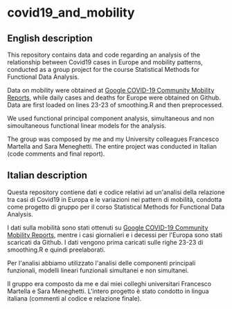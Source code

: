 # covid19_and_mobility

## English description

This repository contains data and code regarding an analysis of the relationship between Covid19 cases in Europe and mobility patterns, conducted as a group project for the course Statistical Methods for Functional Data Analysis. 

Data on mobility were obtained at [Google COVID-19 Community Mobility Reports](https://www.google.com/covid19/mobility/), while daily cases and deaths for Europe were obtained on Github. Data are first loaded on lines 23-23 of smoothing.R and then preprocessed. 

We used functional principal component analysis, simultaneous and non simoultaneous functional linear models for the analysis.

The group was composed by me and my University colleagues Francesco Martella and Sara Meneghetti. The entire project was conducted in Italian (code comments and final report).


## Italian description

Questa repository contiene dati e codice relativi ad un'analisi della relazione tra casi di Covid19 in Europa e le variazioni nei pattern di mobilità, condotta come progetto di gruppo per il corso Statistical Methods for Functional Data Analysis.

I dati sulla mobilità sono stati ottenuti su [Google COVID-19 Community Mobility Reports](https://www.google.com/covid19/mobility/), mentre i casi giornalieri e i decessi per l'Europa sono stati scaricati da Github. I dati vengono prima caricati sulle righe 23-23 di smoothing.R e quindi preelaborati.

Per l'analisi abbiamo utilizzato l'analisi delle componenti principali funzionali, modelli lineari funzionali simultanei e non simultanei.

Il gruppo era composto da me e dai miei colleghi universitari Francesco Martella e Sara Meneghetti. L'intero progetto è stato condotto in lingua italiana (commenti al codice e relazione finale).
